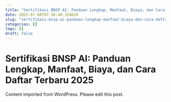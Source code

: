 ```yaml
---
title: "Sertifikasi BNSP AI: Panduan Lengkap, Manfaat, Biaya, dan Cara Daftar Terbaru 2025"
date: 2025-07-08T07:36:40.324620
slug: "sertifikasi-bnsp-ai-panduan-lengkap-manfaat-biaya-dan-cara-daftar-terbaru-2025"
categories: []
tags: []
draft: false
---
```


# Sertifikasi BNSP AI: Panduan Lengkap, Manfaat, Biaya, dan Cara Daftar Terbaru 2025

Content imported from WordPress. Please edit this post.
